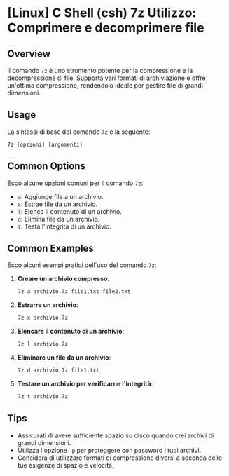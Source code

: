 # [Linux] C Shell (csh) 7z Utilizzo: Comprimere e decomprimere file

## Overview
Il comando `7z` è uno strumento potente per la compressione e la decompressione di file. Supporta vari formati di archiviazione e offre un'ottima compressione, rendendolo ideale per gestire file di grandi dimensioni.

## Usage
La sintassi di base del comando `7z` è la seguente:

```
7z [opzioni] [argomenti]
```

## Common Options
Ecco alcune opzioni comuni per il comando `7z`:

- `a`: Aggiunge file a un archivio.
- `x`: Estrae file da un archivio.
- `l`: Elenca il contenuto di un archivio.
- `d`: Elimina file da un archivio.
- `t`: Testa l'integrità di un archivio.

## Common Examples
Ecco alcuni esempi pratici dell'uso del comando `7z`:

1. **Creare un archivio compresso**:
   ```bash
   7z a archivio.7z file1.txt file2.txt
   ```

2. **Estrarre un archivio**:
   ```bash
   7z x archivio.7z
   ```

3. **Elencare il contenuto di un archivio**:
   ```bash
   7z l archivio.7z
   ```

4. **Eliminare un file da un archivio**:
   ```bash
   7z d archivio.7z file1.txt
   ```

5. **Testare un archivio per verificarne l'integrità**:
   ```bash
   7z t archivio.7z
   ```

## Tips
- Assicurati di avere sufficiente spazio su disco quando crei archivi di grandi dimensioni.
- Utilizza l'opzione `-p` per proteggere con password i tuoi archivi.
- Considera di utilizzare formati di compressione diversi a seconda delle tue esigenze di spazio e velocità.